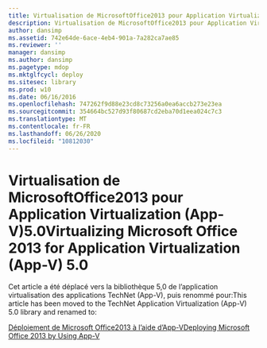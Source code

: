 ```yaml
---
title: Virtualisation de MicrosoftOffice2013 pour Application Virtualization (App-V)5.0
description: Virtualisation de MicrosoftOffice2013 pour Application Virtualization (App-V)5.0
author: dansimp
ms.assetid: 742e64de-6ace-4eb4-901a-7a282ca7ae85
ms.reviewer: ''
manager: dansimp
ms.author: dansimp
ms.pagetype: mdop
ms.mktglfcycl: deploy
ms.sitesec: library
ms.prod: w10
ms.date: 06/16/2016
ms.openlocfilehash: 747262f9d88e23cd8c73256a0ea6accb273e23ea
ms.sourcegitcommit: 354664bc527d93f80687cd2eba70d1eea024c7c3
ms.translationtype: MT
ms.contentlocale: fr-FR
ms.lasthandoff: 06/26/2020
ms.locfileid: "10812030"
---
```

# <span data-ttu-id="f10bc-103">Virtualisation de MicrosoftOffice2013 pour Application Virtualization (App-V)5.0</span><span class="sxs-lookup"><span data-stu-id="f10bc-103">Virtualizing Microsoft Office 2013 for Application Virtualization (App-V) 5.0</span></span>


<span data-ttu-id="f10bc-104">Cet article a été déplacé vers la bibliothèque 5,0 de l’application virtualisation des applications TechNet (App-V), puis renommé pour:</span><span class="sxs-lookup"><span data-stu-id="f10bc-104">This article has been moved to the TechNet Application Virtualization (App-V) 5.0 library and renamed to:</span></span>

[<span data-ttu-id="f10bc-105">Déploiement de Microsoft Office2013 à l’aide d’App-V</span><span class="sxs-lookup"><span data-stu-id="f10bc-105">Deploying Microsoft Office 2013 by Using App-V</span></span>](../appv-v5/deploying-microsoft-office-2013-by-using-app-v.md)

 

 





